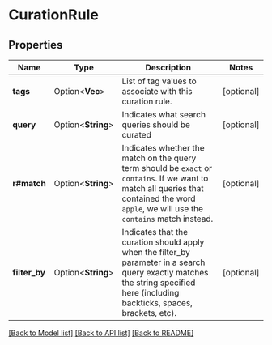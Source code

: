 # CurationRule

## Properties

Name | Type | Description | Notes
------------ | ------------- | ------------- | -------------
**tags** | Option<**Vec<String>**> | List of tag values to associate with this curation rule. | [optional]
**query** | Option<**String**> | Indicates what search queries should be curated | [optional]
**r#match** | Option<**String**> | Indicates whether the match on the query term should be `exact` or `contains`. If we want to match all queries that contained the word `apple`, we will use the `contains` match instead.  | [optional]
**filter_by** | Option<**String**> | Indicates that the curation should apply when the filter_by parameter in a search query exactly matches the string specified here (including backticks, spaces, brackets, etc).  | [optional]

[[Back to Model list]](../README.md#documentation-for-models) [[Back to API list]](../README.md#documentation-for-api-endpoints) [[Back to README]](../README.md)


